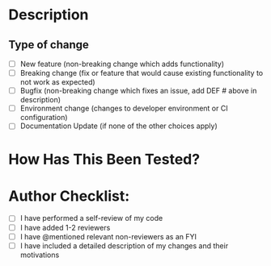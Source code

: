 # Description

<!-- Please include a summary of the changes -- include relevant motivation and context. -->

## Type of change
- [ ] New feature (non-breaking change which adds functionality)
- [ ] Breaking change (fix or feature that would cause existing functionality to not work as expected)
- [ ] Bugfix (non-breaking change which fixes an issue, add DEF # above in description)
- [ ] Environment change (changes to developer environment or CI configuration)
- [ ] Documentation Update (if none of the other choices apply)

# How Has This Been Tested?

<!-- Please describe the tests that you ran to verify your changes. Please also list any relevant details for your test configuration. Identify any new potential hazards or risks introduced. -->

# Author Checklist:
- [ ] I have performed a self-review of my code
- [ ] I have added 1-2 reviewers
- [ ] I have @mentioned relevant non-reviewers as an FYI
- [ ] I have included a detailed description of my changes and their motivations
